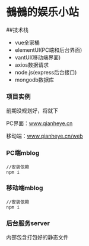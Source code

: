 # 鵺鵺的娱乐小站
##技术栈

- vue全家桶
- elementUI(PC端和后台界面)
- vantUI(移动端界面)
- axios数据请求
- node.js(express后台接口)
- mongodb数据库



### 项目实例

前期没规划好，将就下

PC界面：www.qianheye.cn

移动端：www.qianheye.cn/web

### PC端mblog

```
//安装依赖
npm i
```

### 移动端mblog

```
//安装依赖
npm i
```

### 后台服务server

内部包含打包好的静态文件

